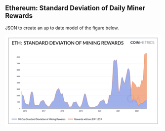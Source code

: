 ## Ethereum: Standard Deviation of Daily Miner Rewards

JSON to create an up to date model of the figure below. 

![ETH](./ETH_Standard_Deviation_of_Mining_Rewards.png)